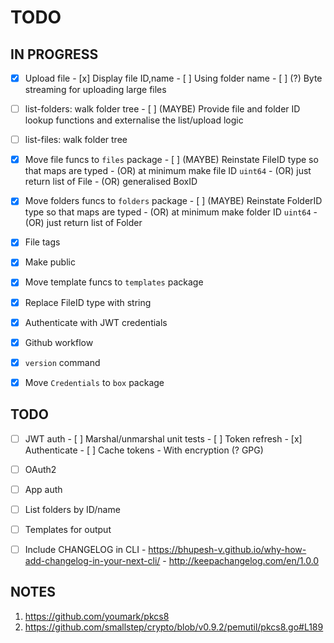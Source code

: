 # TODO

## IN PROGRESS

- [x] Upload file
      - [x] Display file ID,name
      - [ ] Using folder name
      - [ ] (?) Byte streaming for uploading large files

- [ ] list-folders: walk folder tree
      - [ ] (MAYBE) Provide file and folder ID lookup functions and externalise the list/upload logic

- [ ] list-files: walk folder tree

- [x] Move file funcs to `files` package
      - [ ] (MAYBE) Reinstate FileID type so that maps are typed
            - (OR) at minimum make file ID `uint64`
            - (OR) just return list of File
            - (OR) generalised BoxID

- [x] Move folders funcs to `folders` package
      - [ ] (MAYBE) Reinstate FolderID type so that maps are typed
            - (OR) at minimum make folder ID `uint64`
            - (OR) just return list of Folder

- [x] File tags
- [x] Make public
- [x] Move template funcs to `templates` package
- [x] Replace FileID type with string
- [x] Authenticate with JWT credentials
- [x] Github workflow
- [x] `version` command
- [x] Move `Credentials` to `box` package

## TODO
- [ ] JWT auth
      - [ ] Marshal/unmarshal unit tests
      - [ ] Token refresh
      - [x] Authenticate
      - [ ] Cache tokens
            - With encryption (? GPG)
    
- [ ] OAuth2
- [ ] App auth    
- [ ] List folders by ID/name
- [ ] Templates for output
- [ ] Include CHANGELOG in CLI
      - https://bhupesh-v.github.io/why-how-add-changelog-in-your-next-cli/
      - http://keepachangelog.com/en/1.0.0


## NOTES

1. https://github.com/youmark/pkcs8
2. https://github.com/smallstep/crypto/blob/v0.9.2/pemutil/pkcs8.go#L189
